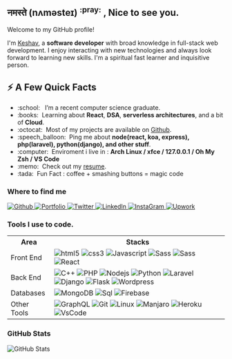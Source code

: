 <h2>नमस्ते (nʌməsteɪ) <sup>:pray:</sup> , Nice to see you.</h2>
<p>Welcome to my GitHub profile!</p>
<p>I'm <a href="https://mekkj98.github.io">Keshav</a>, a <strong>software developer</strong> with broad knowledge in full-stack web development. I enjoy interacting with new technologies and always look forward to learning new skills. I'm a spiritual fast learner and inquisitive person.</p>

<h2>⚡️ A Few Quick Facts</h2>
<ul>
  <li>:school: &nbsp; I’m a recent computer science graduate.</li>
  <li>:books: &nbsp;Learning about <strong>React</strong>, <strong>DSA</strong>, <strong>serverless architectures</strong>, and a bit of <strong>Cloud</strong>.</li>
  <li>:octocat: &nbsp;Most of my projects are available on <a href="https://github.com/mekkj98">Github</a>.</li>
  <li>:speech_balloon: &nbsp;Ping me about <strong>node(react, koa, express), php(laravel), python(django), and other stuff</strong>.</li>
  <li>:computer: &nbsp;Enviroment i live in : <strong>Arch Linux / xfce / 127.0.0.1 / Oh My Zsh / VS Code</strong></li>
  <li>:memo: &nbsp;Check out my <a href="https://mekkj98.github.io/assets/docs/Resume.pdf">resume</a>.</li>
  <li>:tada: &nbsp;Fun Fact : coffee + smashing buttons = magic code</li>
</ul>


<h3>Where to find me</h3>
<p>
  <a href="https://github.com/mekkj98" target="_blank">
    <img alt="Github" src="https://img.shields.io/badge/GitHub-%2312100E.svg?&style=for-the-badge&logo=Github&logoColor=white" />
  </a> 
  <a href="https://mekkj98.github.io" target="_blank">
    <img alt="Portfolio" src="https://img.shields.io/badge/Portfolio-ff9933?&style=for-the-badge&logo=Google-chrome&logoColor=white" />
  </a>
  <a href="https://twitter.com/mekkj98" target="_blank">
    <img alt="Twitter" src="https://img.shields.io/badge/twitter-%231DA1F2.svg?&style=for-the-badge&logo=twitter&logoColor=white" />
  </a>
  <a href="https://linkedin.com/in/mekkj98" target="_blank">
    <img alt="LinkedIn" src="https://img.shields.io/badge/linkedin-0077B5?&style=for-the-badge&logo=linkedin&logoColor=white" />
  </a>
  <a href="https://instagram.com/mekkj98" target="_blank">
    <img alt="InstaGram" src="https://img.shields.io/badge/instagram-8a3ab9?&style=for-the-badge&logo=instagram&logoColor=white" />
  </a>
  <a href="https://upwork.com/freelancers/~0194445b88fc6163c9" target="_blank">
    <img alt="Upwork" src="https://img.shields.io/badge/upwork-32cd32?&style=for-the-badge&logo=upwork&logoColor=white" />
  </a>
</p>

<h3></h3>

<h3>Tools I use to code.</h3>
<table>
  <tr>
    <th>Area</th>
    <th>Stacks</th>
  </tr>
  <tr>
    <td>Front End</td>
    <td>
      <img alt="html5" src="https://img.shields.io/badge/-HTML5-E34F26?style=flat-square&logo=html5&logoColor=white" />
      <img alt="css3" src="https://img.shields.io/badge/-CSS3-264de4?style=flat-square&logo=CSS3&logoColor=white"/>
      <img alt="Javascript" src="https://img.shields.io/badge/-JavaScript-f0db4f?style=flat-square&logo=Javascript&logoColor=white"/>      
      <img alt="Sass" src="https://img.shields.io/badge/-Sass-CC6699?style=flat-square&logo=sass&logoColor=white" />
      <img alt="Sass" src="https://img.shields.io/badge/-Bootstrap-7952b3?style=flat-square&logo=bootstrap&logoColor=white" />
      <img alt="React" src="https://img.shields.io/badge/-React-20232a?style=flat-square&logo=react&logoColor=white" />
    </td>
  </tr>
  <tr>
    <td>Back End</td>
    <td>
      <img alt="C++" src="https://img.shields.io/badge/C++-0077cc?style=flat-square&logo=C&logoColor=white" />
      <img alt="PHP" src="https://img.shields.io/badge/PHP-4F5B93?style=flat-square&logo=PHP&logoColor=white" />
      <img alt="Nodejs" src="https://img.shields.io/badge/Nodejs-43853d?style=flat-square&logo=Node.js&logoColor=white" />
      <img alt="Python" src="https://img.shields.io/badge/Python-2b5b84?style=flat-square&logo=Python&logoColor=white" />
      <img alt="Laravel" src="https://img.shields.io/badge/Laravel-ff2d20?style=flat-square&logo=Laravel&logoColor=white" />
      <img alt="Django" src="https://img.shields.io/badge/Django-0C3C26?style=flat-square&logo=Django&logoColor=white" />
      <img alt="Flask" src="https://img.shields.io/badge/Flask-ddd?style=flat-square&logo=Flask&logoColor=black" />
      <img alt="Wordpress" src="https://img.shields.io/badge/Wordpress-23282d?style=flat-square&logo=wordpress&logoColor=white" />
    </td>
  </tr>
  <tr>
    <td>Databases</td>
    <td>
      <img alt="MongoDB" src="https://img.shields.io/badge/-MongoDB-13aa52?style=flat-square&logo=mongodb&logoColor=white" />
      <img alt="Sql" src="https://img.shields.io/badge/SQL-E34F26?style=flat-square&logo=Mysql&logoColor=white" />
      <img alt="Firebase" src="https://img.shields.io/badge/Firebase-FFA611?style=flat-square&logo=Firebase&logoColor=white" />
    </td>
  </tr>
  <tr>
    <td>Other Tools</td>
    <td>
      <img alt="GraphQL" src="https://img.shields.io/badge/-GraphQL-E10098?style=flat-square&logo=graphql&logoColor=white" />
      <img alt="Git" src="https://img.shields.io/badge/-Git-F05032?style=flat-square&logo=git&logoColor=white" />
      <img alt="Linux" src="https://img.shields.io/badge/-Linux-185886?style=flat-square&logo=linux&logoColor=white" />
      <img alt="Manjaro" src="https://img.shields.io/badge/-Linux-185886?style=flat-square&logo=manjaro&logoColor=white" />
      <img alt="Heroku" src="https://img.shields.io/badge/-Heroku-430098?style=flat-square&logo=heroku&logoColor=white" />
      <img alt="VsCode" src="https://img.shields.io/badge/VsCode-0066B8?style=flat-square&logo=visual-studio-code&logoColor=white" />
    </td>
  </tr>
</table>

<h3>GitHub Stats</h3>
<img src="https://github-readme-stats.vercel.app/api?username=mekkj98&amp;show_icons=true" alt="GitHub Stats">
